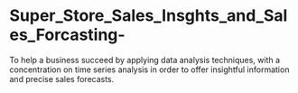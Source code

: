 # Super_Store_Sales_Insghts_and_Sales_Forcasting-
To help a business succeed by applying data analysis techniques, with a concentration on time series analysis in order to offer insightful information and precise sales forecasts.
